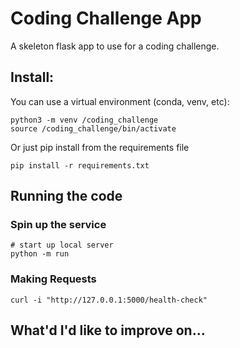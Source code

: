 # Coding Challenge App

A skeleton flask app to use for a coding challenge.

## Install:

You can use a virtual environment (conda, venv, etc):
```
python3 -m venv /coding_challenge
source /coding_challenge/bin/activate
```

Or just pip install from the requirements file
``` 
pip install -r requirements.txt
```

## Running the code

### Spin up the service

```
# start up local server
python -m run 
```

### Making Requests

```
curl -i "http://127.0.0.1:5000/health-check"
```


## What'd I'd like to improve on...
